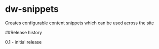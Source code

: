 # dw-snippets
Creates configurable content snippets which can be used across the site

##Release history

0.1 - initial release